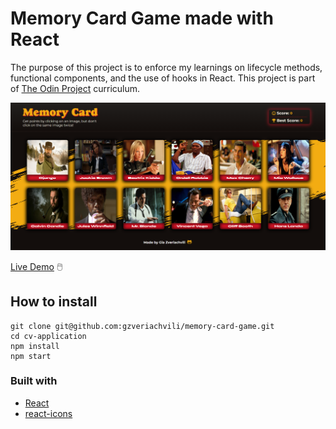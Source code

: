 # Memory Card Game made with React

The purpose of this project is to enforce my learnings on lifecycle methods, functional components, and the use of hooks in React.
This project is part of [The Odin Project](https://www.theodinproject.com/lessons/node-path-javascript-memory-card) curriculum.

![Preview Image](./src/assets/img/preview.png)

[Live Demo](https://gzveriachvili.github.io/memory-card-game/) 🖱️

## How to install

```
git clone git@github.com:gzveriachvili/memory-card-game.git
cd cv-application
npm install
npm start
```

### Built with

- [React](https://reactjs.org/)
- [react-icons](https://www.npmjs.com/package/react-icons)

